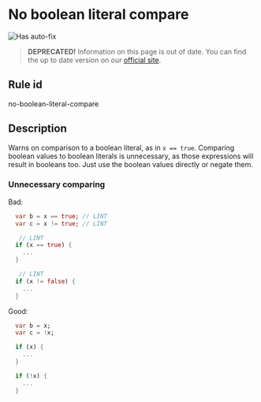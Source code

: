 # No boolean literal compare

![Has auto-fix](https://img.shields.io/badge/-has%20auto--fix-success)

> **DEPRECATED!** Information on this page is out of date. You can find the up to date version on our [official site](https://dartcodemetrics.dev/docs/rules/common/no-boolean-literal-compare).

## Rule id

no-boolean-literal-compare

## Description

Warns on comparison to a boolean literal, as in `x == true`. Comparing boolean values to boolean literals is unnecessary, as those expressions will result in booleans too. Just use the boolean values directly or negate them.

### Unnecessary comparing

Bad:

```dart
  var b = x == true; // LINT
  var c = x != true; // LINT

   // LINT
  if (x == true) {
    ...
  }

   // LINT
  if (x != false) {
    ...
  }
```

Good:

```dart
  var b = x;
  var c = !x;

  if (x) {
    ...
  }

  if (!x) {
    ...
  }
```
